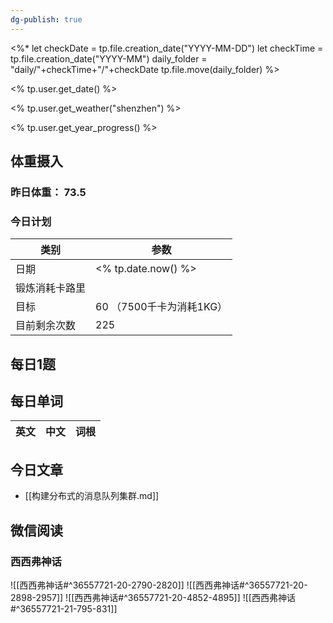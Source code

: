 ```yaml
---
dg-publish: true
---
```

<%*
let checkDate = tp.file.creation_date("YYYY-MM-DD")
let checkTime = tp.file.creation_date("YYYY-MM")
daily_folder = "daily/"+checkTime+"/"+checkDate
tp.file.move(daily_folder)
%>

<% tp.user.get_date() %>

<% tp.user.get_weather("shenzhen") %>

<% tp.user.get_year_progress() %>

## 体重摄入

### 昨日体重： 73.5
### 今日计划

| 类别           | 参数                    |
| -------------- | ----------------------- |
| 日期           | <% tp.date.now() %>               |
| 锻炼消耗卡路里 | |
| 目标           | 60      （7500千卡为消耗1KG）                |
| 目前剩余次数               |        225                  |



## 每日1题


## 每日单词

| 英文       | 中文       |词根|
| ---------- | ---------- | ---|


## 今日文章

- [[构建分布式的消息队列集群.md]]


## 微信阅读

<!-- start of weread -->

### 西西弗神话
![[西西弗神话#^36557721-20-2790-2820]]
![[西西弗神话#^36557721-20-2898-2957]]
![[西西弗神话#^36557721-20-4852-4895]]
![[西西弗神话#^36557721-21-795-831]]

<!-- end of weread -->
